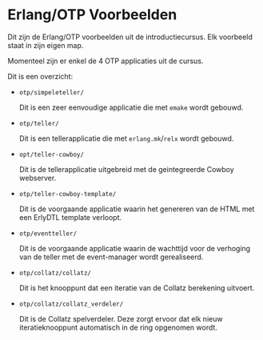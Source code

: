 # Erlang/OTP Voorbeelden

Dit zijn de Erlang/OTP voorbeelden uit de introductiecursus.
Elk voorbeeld staat in zijn eigen map.

Momenteel  zijn  er enkel de 4 OTP applicaties uit de cursus.

Dit is een overzicht:

* `otp/simpeleteller/`

    Dit is een zeer eenvoudige applicatie die met `emake` wordt gebouwd.

* `otp/teller/`

    Dit is een tellerapplicatie die met `erlang.mk`/`relx` wordt gebouwd.

* `opt/teller-cowboy/`

    Dit is de tellerapplicatie uitgebreid met de geintegreerde Cowboy webserver.

* `otp/teller-cowboy-template/`

    Dit is de voorgaande applicatie waarin het genereren van de HTML met een
    ErlyDTL template verloopt.

* `otp/eventteller/`

    Dit is de voorgaande applicatie waarin de wachttijd voor de verhoging van de teller
    met de event-manager wordt gerealiseerd.

* `otp/collatz/collatz/`

    Dit is het knooppunt dat een iteratie van de Collatz berekening uitvoert.

* `otp/collatz/collatz_verdeler/`

    Dit is de Collatz spelverdeler. Deze zorgt ervoor dat elk nieuw iteratieknooppunt
    automatisch in de ring opgenomen wordt.

